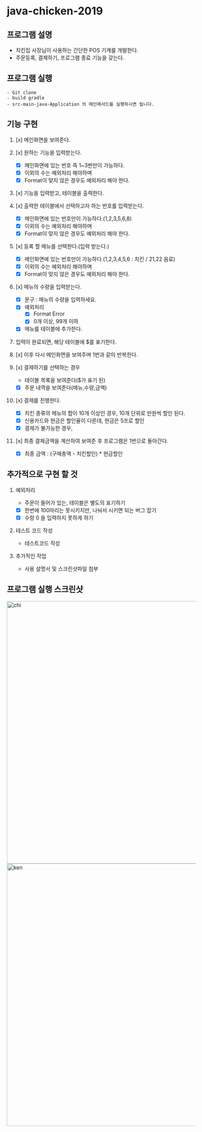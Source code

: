 # java-chicken-2019

## 프로그램 설명

- 치킨집 사장님이 사용하는 간단한 POS 기계를 개발한다.
- 주문등록, 결제하기, 프로그램 종료 기능을 갖는다.

## 프로그램 실행

    - Git clone
    - build gradle
    - src-main-java-Application 의 메인메서드를 실행하시면 됩니다. 

## 기능 구현

1. [x] 메인화면을 보여준다.

2. [x] 원하는 기능을 입력받는다.

    - [x] 메인화면에 있는 번호 즉 1~3번만이 가능하다.
    - [x] 이외의 수는 예외처리 해야하며
    - [x] Format이 맞지 않은 경우도 예외처리 해야 한다.
    
3. [x] 기능을 입력받고, 테이블을 출력한다.

4. [x] 출력한 테이블에서 선택하고자 하는 번호를 입력받는다.

    - [x] 메인화면에 있는 번호만이 가능하다.(1,2,3,5,6,8)
    - [x] 이외의 수는 예외처리 해야하며
    - [x] Format이 맞지 않은 경우도 예외처리 해야 한다.
    
5. [x] 등록 할 메뉴를 선택한다.(입력 받는다.)

    - [x] 메인화면에 있는 번호만이 가능하다.(1,2,3,4,5,6 : 치킨 / 21,22 음료)
    - [x] 이외의 수는 예외처리 해야하며
    - [x] Format이 맞지 않은 경우도 예외처리 해야 한다.
    
6. [x] 메뉴의 수량을 입력받는다.

    - [x] 문구 : 메뉴의 수량을 입력하세요.
    - [x] 예외처리
        - [x] Format Error
        - [x] 0개 이상, 99개 이하
    - [x] 메뉴를 테이블에 추가한다.
 
7. 입력이 완료되면, 해당 테이블에 $를 표기한다.

8. [x] 이후 다시 메인화면을 보여주며 1번과 같이 반복한다.

9. [x] 결제하기를 선택하는 경우
    
    -  테이블 목록을 보여준다($가 표기 된)
    - [x] 주문 내역을 보여준다(메뉴,수량,금액)

10. [x] 결제를 진행한다.
    
    - [x] 치킨 종류의 메뉴의 합이 10개 이상인 경우, 10개 단위로 만원씩 할인 된다.
    - [x] 신용카드와 현금은 할인율이 다른데, 현금은 5프로 할인
    - [x] 결제가 불가능한 경우,
    
11. [x] 최종 결제금액을 계산하여 보여준 후 프로그램은 1번으로 돌아간다.

    - [x] 최종 금액 : (구매총액 - 치킨할인) * 현금할인
    
    
## 추가적으로 구현 할 것
 
1. 예외처리

    - 주문이 들어가 있는, 테이블은 별도의 표기하기
    - [x] 한번에 100마리는 못시키지만, 나눠서 시키면 되는 버그 잡기
    - [x] 수량 0 을 입력하지 못하게 하기
   
3. 테스트 코드 작성
    
    - 테스트코드 작성
    
4. 추가적인 작업
    
    - 사용 설명서 및 스크린샷파일 첨부


## 프로그램 실행 스크린샷 
<div>
<img width="700" alt="chi" src="https://user-images.githubusercontent.com/49060374/70980079-08ce4180-20f6-11ea-8649-cb42d5de3f0f.png">
<img width="700" alt="ken" src="https://user-images.githubusercontent.com/49060374/70980079-08ce4180-20f6-11ea-8649-cb42d5de3f0f.png">
</div>    